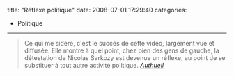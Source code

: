 title: "Réflexe politique"
date: 2008-07-01 17:29:40
categories:
  - Politique
---

> Ce qui me sidère, c'est le succès de cette vidéo, largement vue et diffusée. Elle montre à quel point, chez bien des gens de gauche, la détestation de Nicolas Sarkozy est devenue un réflexe, au point de se substituer à tout autre activité politique.
> <cite>[Authueil](http://www.authueil.org/?2008/07/01/922-hair-plutot-que-penser)</cite>